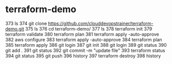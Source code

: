 # terraform-demo
  373  ls
  374  git clone https://github.com/clouddevopstrainer/terraform-demo.git
  375  ls
  376  cd terraform-demo/
  377  ls
  378  terraform init
  379  terraform validate
  380  terraform plan
  381  terraform apply -auto-approve
  382  aws configure
  383  terraform apply -auto-approve
  384  terraform plan
  385  terraform apply
  386  git login
  387  git init
  388  git login
  389  git status
  390  git add .
  391  git status
  392  git commit -m "update file"
  393  terraform status
  394  git status
  395  git push
  396  history
  397  terraform destroy
  398  history
